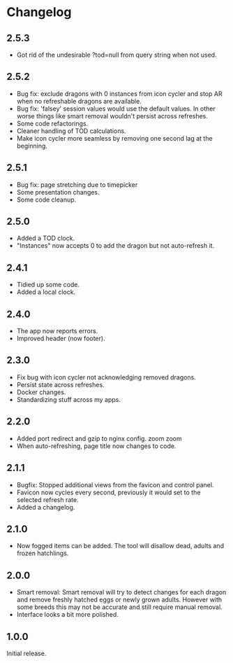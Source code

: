 # Changelog
## 2.5.3
- Got rid of the undesirable ?tod=null from query string when not used.
## 2.5.2
- Bug fix: exclude dragons with 0 instances from icon cycler and stop AR when no refreshable dragons are available.
- Bug fix: 'falsey' session values would use the default values. In other worse things like smart removal wouldn't persist across refreshes.
- Some code refactorings.
- Cleaner handling of TOD calculations.
- Make icon cycler more seamless by removing one second lag at the beginning.
## 2.5.1
- Bug fix: page stretching due to timepicker
- Some presentation changes.
- Some code cleanup.
## 2.5.0
- Added a TOD clock.
- "Instances" now accepts 0 to add the dragon but not auto-refresh it.
## 2.4.1
- Tidied up some code.
- Added a local clock.
## 2.4.0
- The app now reports errors.
- Improved header (now footer).
## 2.3.0
- Fix bug with icon cycler not acknowledging removed dragons.
- Persist state across refreshes.
- Docker changes.
- Standardizing stuff across my apps.

## 2.2.0
- Added port redirect and gzip to nginx config. zoom zoom
- When auto-refreshing, page title now changes to code.
## 2.1.1
- Bugfix: Stopped additional views from the favicon and control panel.
- Favicon now cycles every second, previously it would set to the selected refresh rate.
- Added a changelog.

## 2.1.0
- Now fogged items can be added. The tool will disallow dead, adults and frozen hatchlings.

## 2.0.0
- Smart removal: Smart removal will try to detect changes for each dragon and remove freshly hatched eggs or newly grown adults. However with some breeds this may not be accurate and still require manual removal. 
- Interface looks a bit more polished.

## 1.0.0
Initial release.